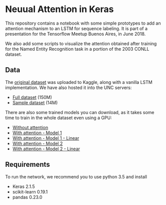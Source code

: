# Neuual Attention in Keras

This repository contains a notebook with some simple prototypes to add
an attention mechanism to an LSTM for sequence labeling. It is part of a
presentation for the Tensorflow Meetup Buenos Aires, in June 2018.

We also add some scripts to visualize the attention obtained after training for
the Named Entity Recognition task in a portion of the 2003 CONLL dataset.

## Data

The [original dataset](https://www.kaggle.com/gagandeep16/ner-using-bidirectional-lstm) was uploaded to Kaggle, along with a vanilla LSTM implementation. We have also hosted it into the UNC servers:

* [Full dataset](https://cs.famaf.unc.edu.ar/~mteruel/datasets/tensorflowMeetup/ner.csv) (150M)
* [Sample dataset](https://cs.famaf.unc.edu.ar/~mteruel/datasets/tensorflowMeetup/ner.sample.csv) (14M)

There are also some trained models you can download, as it takes some time to train in the whole dataset even using a GPU:

* [Without attention](https://cs.famaf.unc.edu.ar/~mteruel/datasets/tensorflowMeetup/model_10ep.keras)
* [With attention - Model 1](https://cs.famaf.unc.edu.ar/~mteruel/datasets/tensorflowMeetup/model_10ep_att_softmax.keras)
* [With attention - Model 1 - Linear](https://cs.famaf.unc.edu.ar/~mteruel/datasets/tensorflowMeetup/model_10ep_att_linear.keras)
* [With attention - Model 2](https://cs.famaf.unc.edu.ar/~mteruel/datasets/tensorflowMeetup/model_10ep_att2_softmax.keras)
* [With attention - Model 2 - Linear](https://cs.famaf.unc.edu.ar/~mteruel/datasets/tensorflowMeetup/model_10ep_att2_linear.keras)


## Requirements

To run the network, we recommend you to use python 3.5 and install

* Keras 2.1.5
* scikit-learn 0.19.1
* pandas 0.23.0

